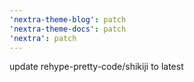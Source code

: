 ```yaml
---
'nextra-theme-blog': patch
'nextra-theme-docs': patch
'nextra': patch
---
```


update rehype-pretty-code/shikiji to latest
